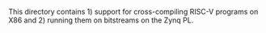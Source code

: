 This directory contains 1) support for cross-compiling RISC-V programs on X86 and 2) running them on bitstreams on the Zynq PL.
